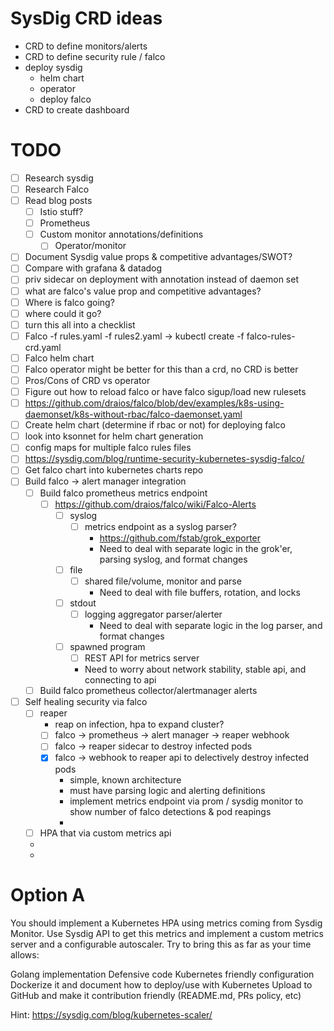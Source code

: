 # SysDig CRD ideas
  - CRD to define monitors/alerts
  - CRD to define security rule / falco
  - deploy sysdig
    - helm chart
    - operator
    - deploy falco
  - CRD to create dashboard

# TODO
  - [ ] Research sysdig
  - [ ] Research Falco
  - [ ] Read blog posts
    - [ ] Istio stuff?
    - [ ] Prometheus
    - [ ] Custom monitor annotations/definitions
      - [ ] Operator/monitor
  - [ ] Document Sysdig value props & competitive advantages/SWOT?
  - [ ] Compare with grafana & datadog
  - [ ] priv sidecar on deployment with annotation instead of daemon set
  - [ ] what are falco's value prop and competitive advantages?
  - [ ] Where is falco going?
  - [ ] where could it go?
  - [ ] turn this all into a checklist
  - [ ] Falco -f rules.yaml -f rules2.yaml -> kubectl create -f falco-rules-crd.yaml
  - [ ] Falco helm chart
  - [ ] Falco operator might be better for this than a crd, no CRD is better
  - [ ] Pros/Cons of CRD vs operator
  - [ ] Figure out how to reload falco or have falco sigup/load new rulesets
  - [ ] https://github.com/draios/falco/blob/dev/examples/k8s-using-daemonset/k8s-without-rbac/falco-daemonset.yaml
  - [ ] Create helm chart (determine if rbac or not) for deploying falco
  - [ ] look into ksonnet for helm chart generation
  - [ ] config maps for multiple falco rules files
  - [ ] https://sysdig.com/blog/runtime-security-kubernetes-sysdig-falco/
  - [ ] Get falco chart into kubernetes charts repo
  - [ ] Build falco -> alert manager integration
    - [ ] Build falco prometheus metrics endpoint
      - [ ] https://github.com/draios/falco/wiki/Falco-Alerts
        - [ ] syslog
            - [ ] metrics endpoint as a syslog parser?
                - https://github.com/fstab/grok_exporter
                - Need to deal with separate logic in the grok'er, parsing syslog, and format changes
        - [ ] file
            - [ ] shared file/volume, monitor and parse
                - Need to deal with file buffers, rotation, and locks
        - [ ] stdout
            - [ ] logging aggregator parser/alerter
                - Need to deal with separate logic in the log parser, and format changes
        - [ ] spawned program
            - [ ] REST API for metrics server
            - Need to worry about network stability, stable api, and connecting to api
    - [ ] Build falco prometheus collector/alertmanager alerts
  - [ ] Self healing security via falco
    - [ ] reaper
      - reap on infection, hpa to expand cluster?
      - [ ] falco -> prometheus -> alert manager -> reaper webhook
      - [ ] falco -> reaper sidecar to destroy infected pods
      - [x] falco -> webhook to reaper api to delectively destroy infected pods
        - simple, known architecture
        - must have parsing logic and alerting definitions
        - implement metrics endpoint via prom / sysdig monitor to show number of falco detections & pod reapings
        - 
    - [ ] HPA that via custom metrics api
    -
    -

# Option A
You should implement a Kubernetes HPA using metrics coming from Sysdig Monitor. Use Sysdig API to get this metrics and implement a custom metrics server and a configurable autoscaler. Try to bring this as far as your time allows:

Golang implementation
Defensive code
Kubernetes friendly configuration
Dockerize it and document how to deploy/use with Kubernetes
Upload to GitHub and make it contribution friendly (README.md, PRs policy, etc)

Hint: https://sysdig.com/blog/kubernetes-scaler/

